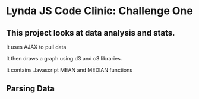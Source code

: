 # Lynda JS Code Clinic: Challenge One

## This project looks at data analysis and stats.

It uses AJAX to pull data

It then draws a graph using d3 and c3 libraries.

It contains Javascript MEAN and MEDIAN functions

## Parsing Data
